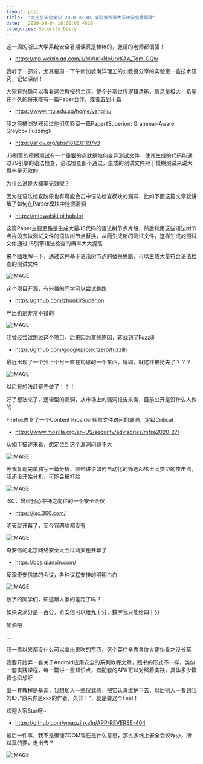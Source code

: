 ```yaml
---
layout: post
title:  "大土豆安全笔记 2020.08.04 墙裂推荐浙大系统安全暑期课"
date:   2020-08-04 18:00:00 +520
categories: Security_Daily
---
```


这一周的浙江大学系统安全暑期课真是棒棒的，邀请的老师都很强！
- https://mp.weixin.qq.com/s/MVurIkNoUrvKA4_Tgm-OQw

我听了一部分，尤其是周一下午新加坡南洋理工的刘教授分享的实验室一些技术研究，记忆深刻！

大家有兴趣可以看看这位教授的主页，整个分享过程逻辑清晰，信息量极大，希望在不久的将来能有一篇Paper合作，或者五到十篇
- https://www.ntu.edu.sg/home/yangliu/

我之前搞浏览器读过他们实验室一篇Paper《Superion: Grammar-Aware Greybox Fuzzing》
- https://arxiv.org/abs/1812.01197v3

JS引擎的模糊测试有一个重要的点就是如何变异测试文件，使其生成的代码能通过JS引擎的语法检查，语法检查都不通过，生成的测试文件对于模糊测试来说大概率是无效的

为什么说是大概率无效呢？

因为在语法检查阶段也有可能会击中语法检查模块的漏洞，比如下面这篇文章就讲解了如何在Parser模块中挖掘漏洞
- https://mtowalski.github.io/

这篇Paper主要思路是生成大量JS代码的语法树节点片段，然后利用这些语法树节点片段去做测试文件的语法树节点替换，从而生成新的测试文件，这样生成的测试文件通过JS引擎语法检查的概率大大提高

来个图理解一下，通过这种基于语法树节点的替换思路，可以生成大量符合语法检查的测试文件

![IMAGE](resources/B9B7DDAEA726CF496AC805824B4A7130.jpg)

这个项目开源，有兴趣的同学可以尝试跑跑
- https://github.com/zhunki/Superion

产出也是非常不错的

![IMAGE](resources/CAB13BD4C14063A9DDEC677A37AF7A94.jpg)

我曾经尝试跑过这个项目，后来因为某些原因，转战到了Fuzzilli
- https://github.com/googleprojectzero/fuzzilli

最近出现了一个我上个月一直在构思的一个东西，妈耶，就这样被抢先了？？？

![IMAGE](resources/688511E6569C68699D887B3EFC4DC1E7.jpg)

以后有想法赶紧先做了！！！

好了想法来了，逻辑型的漏洞，从市场上的漏洞报告来看，目前公开是没什么人做的

Firefox修复了一个Content Provider任意文件访问的漏洞，定级Critical
- https://www.mozilla.org/en-US/security/advisories/mfsa2020-27/

从如下描述来看，想定位到这个漏洞问题不大

![IMAGE](resources/C1E415F4DFF9D723FAD77929ED566D25.jpg)

等我复现完单独写一篇分析，顺带讲讲如何自动化的筛选APK里同类型的攻击点，我还没开始分析，可能会被打脸

![IMAGE](resources/CA90EDF6395BED023394EE104C770547.jpg)

ISC，曾经我心中神之向往的一个安全会议
- https://isc.360.com/

明天就开幕了，至今官网啥都没有

![IMAGE](resources/C317342ABAE69FF5472369A8C7EF02C5.jpg)

奇安信的北京网络安全大会过两天也开幕了
- https://bcs.qianxin.com/

反观奇安信搞的会议，各种议程安排的明明白白

![IMAGE](resources/70400B7816E6B66266034A5E1E83236F.jpg)

数字的同学们，知道跟人家的差距了吗？

如果说满分是一百分，奇安信可以给九十分，数字我只能给四十分

加油吧

...

我一直以来都没什么可以拿出来吹的东西，这个菜栏全靠各位大佬抬爱才没长草

我要开始弄一套关于Android应用安全的系列教程文章，跟书的形式不一样，类似一套实践课程，每一篇讲一些知识点，有配套的APK可以对照着实践，具体多少篇我也没想好

出一套教程是基调，我想加入一些仪式感，把它认真维护下去，以后别人一看到我的ID，”原来你是xxx的作者，久仰！“，就是要这个Feel！

欢迎大家Star呀~
- https://github.com/wnagzihxa1n/APP-REVERSE-404

最后一件事，我不是很懂ZOOM现在是什么意思，那么多线上安全会议咋办，所以真的要，走出去？

![IMAGE](resources/DBCE8BFD4FBD48501858F56609A45A7F.jpg)